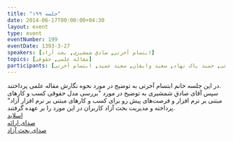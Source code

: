 ```yaml
---
title: "جلسه ۱۹۹"
date: 2014-06-17T00:00:00+04:30
layout: event
type: event
eventNumber: 199
eventDate: 1393-3-27
speakers: [ابتسام آخرتی, صادق شمشیری, بحث آزاد]
topics: [مقاله علمی, حقوقی]
participants: [محمد درویش, رضا بخشایشی, مرتضی جوان, امیر بالغی, نیما نوروزی, مهدی شیخ حسینی, سید حمید مهدوی, علی اکبر حریری, نیما بهرام, احسان صادقی نشاط, روزبه حاجی زاده, نیک محمدی, مجید محمد باقری, سبحان قوام, حسین کزازی, کیوان هدایتی, مسعود الهامی اصل, پیام مادری, محمد, سجاد عسگری, سینا عبدی, بهداد عابدی, رها فرخی, مریم لاهیجانی, محمد حسین حامدی, مریم رضایی, علی حفاظتی, علی رستمی, احمد فنایی شیخ الاسلام, مهتاب نفری, مهدی غلامی, اکبر عبدی, سعید علیجانی, هاتف شمشیری, مجید عینیان, حمیدرضا امینی, حسین امیری, حمید خزلی, صادق شمشیری, پریا میرزایی, شکوفه حسینی, مهدی حمیدی, سید مجید عظیمی, علی خاندانی, محمد افاضاتی, حمید پاک نهاد, سعید وایقان, سعید عمید, ابتسام آخرتی]
---
```

در این جلسه خانم ابتسام آخرتی به توضیح در مورد نحوه نگارش مقاله علمی پرداختند.  
سپس آقای صادق شمشیری به توضیح در مورد "بررسی مدل حقوقی کسب و کارهای مبتنی بر نرم افزار و فرصت‌های پیش رو برای کسب و کارهای مبتنی بر نرم افزار آزاد" پرداخته و مدیریت بحث آزاد کاربران در این مورد را بر عهده گرفتند.  
[اسلاید](/events/presentations/199/elmi.pdf)  
[صدای ارائه](https://archive.org/details/tehlug_199_elmi)  
[صدای بحث آزاد](https://archive.org/details/tehlug_199_hoghooghi)  